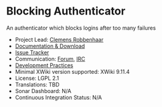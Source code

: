 # Blocking Authenticator

An authenticator which blocks logins after too many failures

* Project Lead: [Clemens Robbenhaar](https://www.xwiki.org/xwiki/bin/view/XWiki/ClemensRobbenhaar) 
* [Documentation & Download](https://extensions.xwiki.org/xwiki/bin/view/Extension/Blocking%20Authenticator%20-%20UI) 
* [Issue Tracker](https://jira.xwiki.org/browse/AUTHBLOCK) 
* Communication: [Forum](https://dev.xwiki.org/xwiki/bin/view/Community/Discuss), [IRC](https://dev.xwiki.org/xwiki/bin/view/Community/Chat)
* [Development Practices](https://contrib.xwiki.org/xwiki/bin/view/Main/) 
* Minimal XWiki version supported: XWiki 9.11.4
* License: LGPL 2.1 
* Translations: TBD
* Sonar Dashboard: N/A 
* Continuous Integration Status: N/A 
